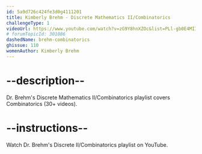 ```yaml
---
id: 5a9d726c424fe3d0g4111201
title: Kimberly Brehm - Discrete Mathematics II/Combinatorics
challengeType: 1
videoUrl: https://www.youtube.com/watch?v=zG9Y8hnXZOc&list=PLl-gb0E4MII0CsY4AE2xeZwZIkds3jIGs
# forumTopicId: 301086
dashedName: brehm-combinatorics
ghissue: 110
womenAuthor: Kimberly Brehm 
---
```


# --description--

Dr. Brehm's Discrete Mathematics II/Combinatorics playlist covers Combinatorics (30+ videos).

# --instructions--

Watch Dr. Brehm's Discrete II/Combinatorics playlist on YouTube.